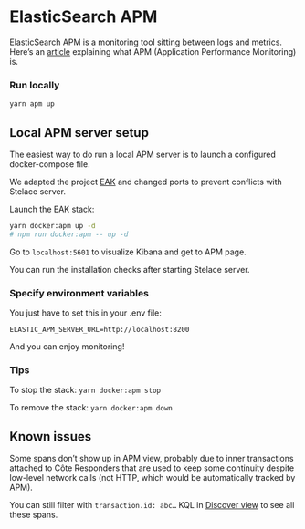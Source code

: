 # ElasticSearch APM

ElasticSearch APM is a monitoring tool sitting between logs and metrics.
Here’s an [article](https://www.elastic.co/blog/monitoring-applications-with-elasticsearch-and-elastic-apm) explaining what APM (Application Performance Monitoring) is.

### Run locally

```bash
yarn apm up
```

## Local APM server setup

The easiest way to do run a local APM server is to launch a configured docker-compose file.

We adapted the project [EAK](https://github.com/yidinghan/eak) and changed ports to prevent conflicts with Stelace server.

Launch the EAK stack:

```sh
yarn docker:apm up -d
# npm run docker:apm -- up -d
```

Go to `localhost:5601` to visualize Kibana and get to APM page.

You can run the installation checks after starting Stelace server.

### Specify environment variables

You just have to set this in your .env file:

```
ELASTIC_APM_SERVER_URL=http://localhost:8200
```

And you can enjoy monitoring!

### Tips

To stop the stack:
`yarn docker:apm stop`

To remove the stack:
`yarn docker:apm down`

## Known issues

Some spans don’t show up in APM view, probably due to inner transactions attached to Côte Responders that are used to keep some continuity despite low-level network calls (not HTTP, which would be automatically tracked by APM).

You can still filter with `transaction.id: abc…` KQL in [Discover view](http://localhost:5601/app/kibana#/discover) to see all these spans.
